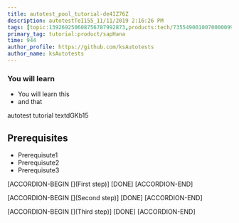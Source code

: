 ```yaml
---
title: autotest_pool_tutorial-de4IZ76Z
description: autotestTeI155_11/11/2019 2:16:26 PM
tags: [topic:139269250608756787992873,products:tech/73554900100700000996,tutorial:experience/advanced]
primary_tag: tutorial:product/sapHana
time: 944
author_profile: https://github.com/ksAutotests
author_name: ksAutotests
---
```

### You will learn
- You will learn this
- and that

autotest tutorial textdGKb15

## Prerequisites
- Prerequisute1
- Prerequisute2
- Prerequisute3

[ACCORDION-BEGIN [](First step)]
[DONE]
[ACCORDION-END]

[ACCORDION-BEGIN [](Second step)]
[DONE]
[ACCORDION-END]

[ACCORDION-BEGIN [](Third step)]
[DONE]
[ACCORDION-END]

